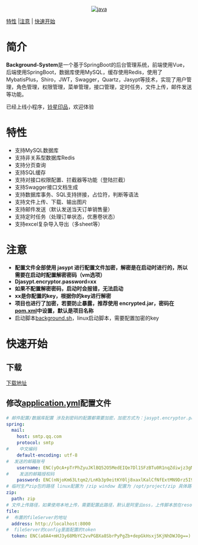 
<p align="center">
    <a target="_blank" href="https://www.oracle.com/technetwork/java/javase/downloads/index.html">
    <img src="https://img.shields.io/badge/JDK-1.8+-green.svg"  alt="java"/></a>
</p>

[特性](#特性) |[注意](#注意) | [快速开始](#快速开始) 

# 简介

**Background-System**是一个基于SpringBoot的后台管理系统，前端使用Vue，后端使用SpringBoot，数据库使用MySQL，缓存使用Redis，使用了MybatisPlus，Shiro，JWT，Swagger，Quartz，Jasypt等技术，实现了用户管理，角色管理，权限管理，菜单管理，接口管理，定时任务，文件上传，邮件发送等功能。

已经上线小程序，[铃星印品](![wechat.jpg](src%2Fmain%2Fresources%2Fstatic%2Fwechat.jpg))，欢迎体验

# 特性
- 支持MySQL数据库
- 支持非关系型数据库Redis
- 支持分页查询
- 支持SQL缓存
- 支持对接口权限配置、拦截器等功能（登陆拦截）
- 支持Swagger接口文档生成
- 支持数据库事务、SQL支持拼接，占位符，判断等语法
- 支持文件上传、下载、输出图片
- 支持邮件发送（默认发送当天订单销售量）
- 支持定时任务（处理订单状态，优惠卷状态）
- 支持excel复杂导入导出（多sheet等）

# 注意
- **配置文件全部使用 jasypt 进行配置文件加密，解密是在启动时进行的，所以需要在启动时配置解密密码（vm选项）**
- **Djasypt.encryptor.password=xx**
- **如果不配置解密密码，启动时会报错，无法启动**
- **xx是你配置的key，根据你的key进行解密**
- **项目也进行了加密，若要防止暴露，推荐使用 encrypted.jar，密码在[pom.xml](pom.xml)中设置，默认是项目名称**
- 启动脚本[background.sh](src%2Fmain%2Fresources%2Fbackground.sh)，linux启动脚本，需要配置加密的key

# 快速开始

## 下载

[下载地址](https://github.com/luo-zhimin/BackgroundSystem/releases)  

## 修改[application.yml](src%2Fmain%2Fresources%2Fapplication.yml)配置文件

```yaml
# 邮件配置/数据库配置 涉及到密码的配置都需要加密，加密方式为：jasypt.encryptor.password=xx，xx为你的key，然后使用jasypt加密
spring:
  mail:
    host: smtp.qq.com
    protocol: smtp
#    中文编码
    default-encoding: utf-8
#  发送的邮箱账号
    username: ENC(yOcA+pTrPhZyuJKlBQ52O5MedEIQe7Dl1SFzBTu0R1nqZdiwjz3gMg==)
#    发送的邮箱授权码
    password: ENC(nNjoKm63Ltqm2/LnKb3p9eitKY0lj8xaxlKalCfNfExtMN9Drz5I9Q==)
# 临时生产zip包的路径 linux配置为 /zip window 配置为 /opt/project/zip 具体路径
zip:
  path: zip
# 文件上传路径，如果使用本地上传，需要配置此路径，默认是阿里云oss，上传脚本放在resources/fileServer
file:
#  布置的fileServer的地址
  address: http://localhost:8000
#  fileServer的config里面配置的token
  token: ENC(a0A4+mHJ3y68MbYC2vvPGBXa8SbrPyPgZb+depGkHsxj5KjNhDWJOg==)
```